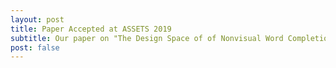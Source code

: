 ```yaml
---
layout: post
title: Paper Accepted at ASSETS 2019
subtitle: Our paper on "The Design Space of of Nonvisual Word Completion" will be presented in Pittsburgh in October. Pre-print soon!
post: false
---
```


